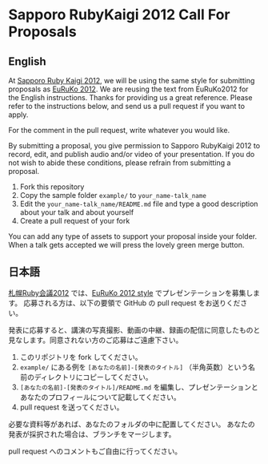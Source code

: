 # Sapporo RubyKaigi 2012 Call For Proposals

## English

At [Sapporo Ruby Kaigi 2012][sprk2012], we will be using the same style for
submitting proposals as [EuRuKo 2012][euruko2012].
We are reusing the text from EuRuKo2012 for the English instructions.
Thanks for providing us a great reference.
Please refer to the instructions below, and send us a pull request if
you want to apply.

For the comment in the pull request, write whatever you would like.

By submitting a proposal, you give permission to Sapporo RubyKaigi 2012 to record, edit, and publish audio and/or video of your presentation. If you do not wish to abide these conditions, please refrain from submitting a proposal.

1. Fork this repository
2. Copy the sample folder `example/` to `your_name-talk_name`
3. Edit the `your_name-talk_name/README.md` file and type a good description about your talk
   and about yourself
4. Create a pull request of your fork

You can add any type of assets to support your proposal inside your folder. When a talk gets accepted we will press the lovely green merge button.

## 日本語

[札幌Ruby会議2012][sprk2012] では、[EuRuKo 2012 style][euruko2012] でプレゼンテーションを募集します。
応募される方は、以下の要領で GitHub の pull request をお送りください。

発表に応募すると、講演の写真撮影、動画の中継、録画の配信に同意したものと見なします。同意されない方のご応募はご遠慮下さい。

1. このリポジトリを fork してください。
2. `example/` にある例を `[あなたの名前]-[発表のタイトル]` （半角英数）という名前のディレクトリにコピーしてください。
3. `[あなたの名前]-[発表のタイトル]/README.md` を編集し、プレゼンテーションとあなたのプロフィールについて記載してください。
4. pull request を送ってください。

必要な資料等があれば、あなたのフォルダの中に配置してください。
あなたの発表が採択された場合は、ブランチをマージします。

pull request へのコメントもご自由に行ってください。

  [sprk2012]: http://saporo.rubykaigi.org/2012
  [euruko2012]: https://github.com/euruko2012/call-for-proposals
